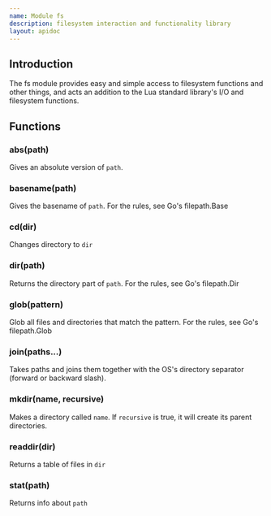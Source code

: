 ```yaml
---
name: Module fs
description: filesystem interaction and functionality library
layout: apidoc
---
```


## Introduction
The fs module provides easy and simple access to filesystem functions
and other things, and acts an addition to the Lua standard library's
I/O and filesystem functions.

## Functions
### abs(path)
Gives an absolute version of `path`.

### basename(path)
Gives the basename of `path`. For the rules,
see Go's filepath.Base

### cd(dir)
Changes directory to `dir`

### dir(path)
Returns the directory part of `path`. For the rules, see Go's
filepath.Dir

### glob(pattern)
Glob all files and directories that match the pattern.
For the rules, see Go's filepath.Glob

### join(paths...)
Takes paths and joins them together with the OS's
directory separator (forward or backward slash).

### mkdir(name, recursive)
Makes a directory called `name`. If `recursive` is true, it will create its parent directories.

### readdir(dir)
Returns a table of files in `dir`

### stat(path)
Returns info about `path`


